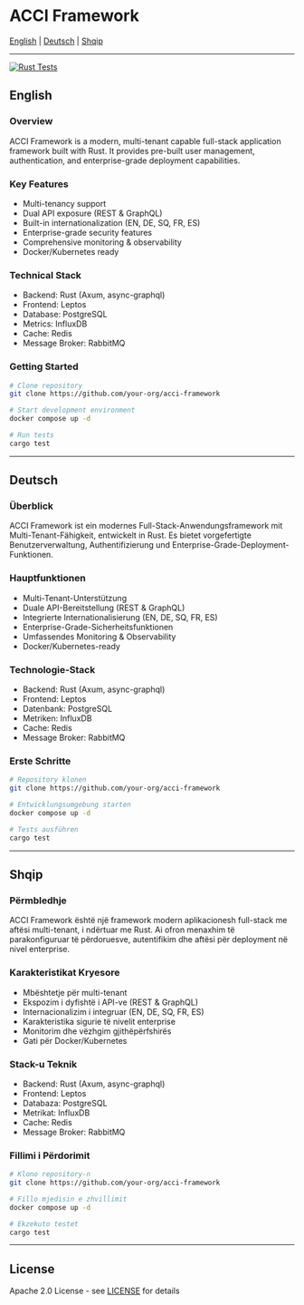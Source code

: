 # ACCI Framework

[English](#english) | [Deutsch](#deutsch) | [Shqip](#shqip)

---

[![Rust Tests](https://github.com/Broccode/acci_base/actions/workflows/rust-tests.yml/badge.svg)](https://github.com/Broccode/acci_base/actions/workflows/rust-tests.yml)

## English

### Overview
ACCI Framework is a modern, multi-tenant capable full-stack application framework built with Rust. It provides pre-built user management, authentication, and enterprise-grade deployment capabilities.

### Key Features
- Multi-tenancy support
- Dual API exposure (REST & GraphQL)
- Built-in internationalization (EN, DE, SQ, FR, ES)
- Enterprise-grade security features
- Comprehensive monitoring & observability
- Docker/Kubernetes ready

### Technical Stack
- Backend: Rust (Axum, async-graphql)
- Frontend: Leptos
- Database: PostgreSQL
- Metrics: InfluxDB
- Cache: Redis
- Message Broker: RabbitMQ

### Getting Started
```bash
# Clone repository
git clone https://github.com/your-org/acci-framework

# Start development environment
docker compose up -d

# Run tests
cargo test
```

---

## Deutsch

### Überblick
ACCI Framework ist ein modernes Full-Stack-Anwendungsframework mit Multi-Tenant-Fähigkeit, entwickelt in Rust. Es bietet vorgefertigte Benutzerverwaltung, Authentifizierung und Enterprise-Grade-Deployment-Funktionen.

### Hauptfunktionen
- Multi-Tenant-Unterstützung
- Duale API-Bereitstellung (REST & GraphQL)
- Integrierte Internationalisierung (EN, DE, SQ, FR, ES)
- Enterprise-Grade-Sicherheitsfunktionen
- Umfassendes Monitoring & Observability
- Docker/Kubernetes-ready

### Technologie-Stack
- Backend: Rust (Axum, async-graphql)
- Frontend: Leptos
- Datenbank: PostgreSQL
- Metriken: InfluxDB
- Cache: Redis
- Message Broker: RabbitMQ

### Erste Schritte
```bash
# Repository klonen
git clone https://github.com/your-org/acci-framework

# Entwicklungsumgebung starten
docker compose up -d

# Tests ausführen
cargo test
```

---

## Shqip

### Përmbledhje
ACCI Framework është një framework modern aplikacionesh full-stack me aftësi multi-tenant, i ndërtuar me Rust. Ai ofron menaxhim të parakonfiguruar të përdoruesve, autentifikim dhe aftësi për deployment në nivel enterprise.

### Karakteristikat Kryesore
- Mbështetje për multi-tenant
- Ekspozim i dyfishtë i API-ve (REST & GraphQL)
- Internacionalizim i integruar (EN, DE, SQ, FR, ES)
- Karakteristika sigurie të nivelit enterprise
- Monitorim dhe vëzhgim gjithëpërfshirës
- Gati për Docker/Kubernetes

### Stack-u Teknik
- Backend: Rust (Axum, async-graphql)
- Frontend: Leptos
- Databaza: PostgreSQL
- Metrikat: InfluxDB
- Cache: Redis
- Message Broker: RabbitMQ

### Fillimi i Përdorimit
```bash
# Klono repository-n
git clone https://github.com/your-org/acci-framework

# Fillo mjedisin e zhvillimit
docker compose up -d

# Ekzekuto testet
cargo test
```

---

## License
Apache 2.0 License - see [LICENSE](LICENSE) for details
